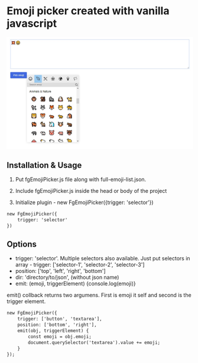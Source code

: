 # Emoji picker created with vanilla javascript

![](emoji-picker-thumb.jpg)

## Installation & Usage

1. Put fgEmojiPicker.js file along with full-emoji-list.json.

2. Include fgEmojiPicker.js inside the head or body of the project

3. Initialize plugin - new FgEmojiPicker({trigger: 'selector'})

```
new FgEmojiPicker({
    trigger: 'selector'
})
```

## Options

*  trigger: 'selector'. Multiple selectors also available. Just put selectors in array - trigger: ['selector-1', 'selector-2', 'selector-3']
*  position: ['top', 'left', 'right', 'bottom']
*  dir: 'directory/to/json', (without json name)
*  emit: (emoji, triggerElement) {console.log(emoji)}

emit() collback returns two argumens. First is emoji it self and second is the trigger element.


```
new FgEmojiPicker({
    trigger: ['button', 'textarea'],
    position: ['bottom', 'right'],
    emit(obj, triggerElement) {
        const emoji = obj.emoji;
        document.querySelector('textarea').value += emoji;
    }
});
```